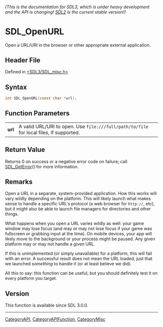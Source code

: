 ###### (This is the documentation for SDL3, which is under heavy development and the API is changing! [SDL2](https://wiki.libsdl.org/SDL2/) is the current stable version!)
# SDL_OpenURL

Open a URL/URI in the browser or other appropriate external application.

## Header File

Defined in [<SDL3/SDL_misc.h>](https://github.com/libsdl-org/SDL/blob/main/include/SDL3/SDL_misc.h)

## Syntax

```c
int SDL_OpenURL(const char *url);
```

## Function Parameters

|             |                                                                                         |
| ----------- | --------------------------------------------------------------------------------------- |
| **url**     | A valid URL/URI to open. Use `file:///full/path/to/file` for local files, if supported. |

## Return Value

Returns 0 on success or a negative error code on failure; call
[SDL_GetError](SDL_GetError)() for more information.

## Remarks

Open a URL in a separate, system-provided application. How this works will
vary wildly depending on the platform. This will likely launch what makes
sense to handle a specific URL's protocol (a web browser for `http://`,
etc), but it might also be able to launch file managers for directories and
other things.

What happens when you open a URL varies wildly as well: your game window
may lose focus (and may or may not lose focus if your game was fullscreen
or grabbing input at the time). On mobile devices, your app will likely
move to the background or your process might be paused. Any given platform
may or may not handle a given URL.

If this is unimplemented (or simply unavailable) for a platform, this will
fail with an error. A successful result does not mean the URL loaded, just
that we launched _something_ to handle it (or at least believe we did).

All this to say: this function can be useful, but you should definitely
test it on every platform you target.

## Version

This function is available since SDL 3.0.0.

----
[CategoryAPI](CategoryAPI), [CategoryAPIFunction](CategoryAPIFunction), [CategoryMisc](CategoryMisc)

